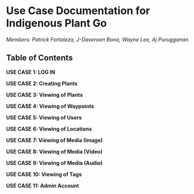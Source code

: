 # **Use Case Documentation for Indigenous Plant Go**

*Members: Patrick Fortaleza, J-Daveroen Bona, Wayne Lee, Aj Purugganan*

## Table of Contents

**USE CASE 1: LOG IN**

**USE CASE 2: Creating Plants**

**USE CASE 3: Viewing of Plants**

**USE CASE 4: Viewing of Waypoints**

**USE CASE 5: Viewing of Users**

**USE CASE 6: Viewing of Locations**

**USE CASE 7: Viewing of Media (Image)**

**USE CASE 8: Viewing of Media (Video)**

**USE CASE 9: Viewing of Media (Audio)**

**USE CASE 10: Viewing of Tags**

**USE CASE 11: Admin Account**
